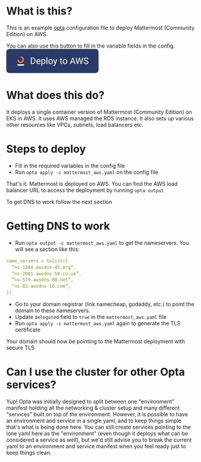 # What is this?

This is an example [opta](https://github.com/run-x/opta) configuration file to deploy Mattermost (Community Edition) on AWS.

You can also use this button to fill in the variable fields in the config.
[![Deploy](https://raw.githubusercontent.com/run-x/opta/main/assets/deploy-to-aws-button.svg)](https://app.runx.dev/deploy-with-aws?url=https%3A%2F%2Fgithub.com%2Frun-x%2Fopta-examples%2Fblob%2Fmain%2Fmattermost-community%2Fmattermost_aws.yaml&name=)

# What does this do?
It deploys a single container version of Mattermost (Community Edition) on EKS in AWS. It uses AWS managed the RDS instance. It also sets up various other resources like VPCs, subnets, load balancers etc.

# Steps to deploy
* Fill in the required variables in the config file
* Run `opta apply -c mattermost_aws.yaml` on the config file

That's it. Mattermost is deployed on AWS. You can find the AWS load balancer URL to access the deployment by running `opta output`

To get DNS to work follow the next section

# Getting DNS to work
* Run `opta output -c mattermost_aws.yaml` to get the nameservers. You will see a section like this:
```yaml
name_servers = tolist([
  “ns-1384.awsdns-45.org”,
  “ns-2001.awsdns-58.co.uk”,
  “ns-579.awsdns-08.net”,
  “ns-83.awsdns-10.com”,
])
```
* Go to your domain registrar (link namecheap, godaddy, etc.) to point the domain to these nameservers.
* Update `delegated` field to `true` in the `mattermost_aws.yaml` file
* Run `opta apply -c mattermost_aws.yaml` again to generate the TLS certificate

Your domain should now be pointing to the Mattermost deployment with secure TLS

# Can I use the cluster for other Opta services?
Yup! Opta was initially designed to split between one "environment" manifest holding all the networking & cluster setup
and many different "services" built on top of the environment. However, it is possible to have an environment and
service in a single yaml, and to keep things simple that's what is being done here. You can still create services
pointing to the lone yaml here as the "environment" (even though it deploys what can be considered a service as well),
but we'd still advise you to break the current yaml to an environment and service manifest when you feel ready just
to keep things clean.